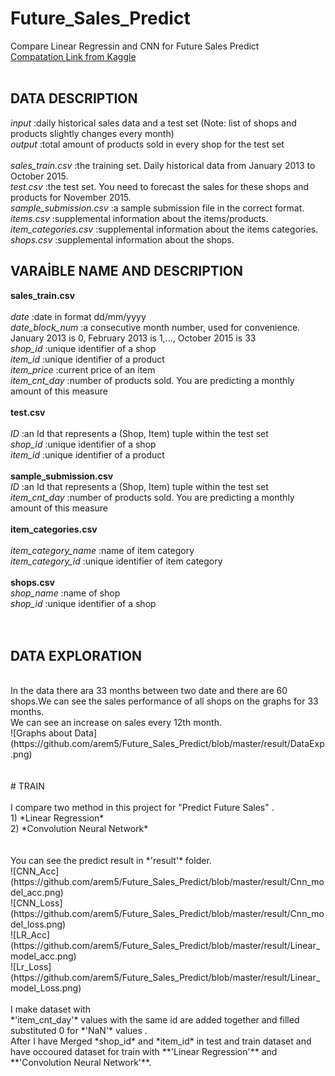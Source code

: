# Future_Sales_Predict
Compare Linear Regressin and CNN for Future Sales Predict <br/>
[Compatation Link from Kaggle](https://www.kaggle.com/c/competitive-data-science-predict-future-sales/data) <br/>
<br/>
## DATA DESCRIPTION 

*input*        :daily historical sales data and a test set (Note: list of shops and products slightly changes every month)  <br/>
*output*       :total amount of products sold in every shop for the test set  <br/>
  <br/>
*sales_train.csv*         :the training set. Daily historical data from January 2013 to October 2015.  <br/>
*test.csv*                 :the test set. You need to forecast the sales for these shops and products for November 2015.  <br/>
*sample_submission.csv*    :a sample submission file in the correct format.  <br/>
*items.csv*                :supplemental information about the items/products. <br/>
*item_categories.csv*      :supplemental information about the items categories. <br/>
*shops.csv*                :supplemental information about the shops.  <br/>


## VARAİBLE NAME AND DESCRIPTION

**sales_train.csv** <br/>
<br/>
*date*			              :date in format dd/mm/yyyy <br/>
*date_block_num*		      :a consecutive month number, used for convenience. January 2013 is 0, February 2013 is 1,..., October 2015 is 33 <br/>
*shop_id*			            :unique identifier of a shop  <br/>
*item_id*			            :unique identifier of a product  <br/>
*item_price*		          :current price of an item  <br/>
*item_cnt_day*		        :number of products sold. You are predicting a monthly amount of this measure  <br/>
<br/>
**test.csv** <br/>
<br/>
*ID*			                :an Id that represents a (Shop, Item) tuple within the test set <br/>
*shop_id*			            :unique identifier of a shop <br/>
*item_id*			            :unique identifier of a product <br/>
<br/>
**sample_submission.csv**
<br/>
*ID*			               :an Id that represents a (Shop, Item) tuple within the test set <br/>
*item_cnt_day*	       :number of products sold. You are predicting a monthly amount of this measure <br/>
<br/>
**item_categories.csv**<br/>
<br/>
*item_category_name*	  :name of item category <br/>
*item_category_id*	    :unique identifier of item category <br/>
<br/>
**shops.csv**
<br/>
*shop_name*		          :name of shop <br/>
*shop_id*			          :unique identifier of a shop <br/>
<br/>
<br/>
## DATA EXPLORATION<br/>
<br/>
In the data there ara 33 months between two date and there are 60 shops.We can see the sales performance of all shops on the graphs for 33 months. <br/>
We can see an increase on sales every 12th month. <br/>
![Graphs about Data](https://github.com/arem5/Future_Sales_Predict/blob/master/result/DataExp.png) <br/>
<br/>
<br/>
# TRAIN <br/> 
 <br/>
I compare two method in this project for "Predict Future Sales" . <br/>
1) *Linear Regression*  <br/>
2) *Convolution Neural Network* <br/>
<br/>
<br/>
You can see the predict result in *'result'* folder.  <br/>
![CNN_Acc](https://github.com/arem5/Future_Sales_Predict/blob/master/result/Cnn_model_acc.png)  <br/>
![CNN_Loss](https://github.com/arem5/Future_Sales_Predict/blob/master/result/Cnn_model_loss.png) <br/>
![LR_Acc](https://github.com/arem5/Future_Sales_Predict/blob/master/result/Linear_model_acc.png) <br/>
![Lr_Loss](https://github.com/arem5/Future_Sales_Predict/blob/master/result/Linear_model_Loss.png) <br/>
<br/>
I make dataset with <br/>
*'item_cnt_day'* values with the same id are added together and filled substituted 0 for *'NaN'* values . <br/>
After I have Merged *shop_id* and *item_id* in test and train dataset and have occoured dataset for  
train with **'Linear Regression'** and **'Convolution Neural Network'**. 


